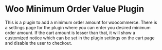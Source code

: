 ﻿# Woo Minimum Order Value Plugin
 This is a plugin to add a minimum order amount for woocommerce. There is a settings page for the plugin where you can enter you desired minimum order amount. If the cart amount is lesser than that, it will show a customized notice which can be set in the plugin settings on the cart page and disable the user to checkout.
